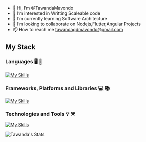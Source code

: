 - 👋 Hi, I’m @TawandaMavondo
- 👀 I’m interested in Writting Scaleable code 
- 🌱 I’m currently learning Software Architecture
- 💞️ I’m looking to collaborate on Nodejs,Flutter,Angular Projects
- 📫 How to reach me tawandagdmavondo@gmail.com

## My Stack

### Languages 🖥️ 🔭


[![My Skills](https://skillicons.dev/icons?i=js,java,typescript,c,cs,cpp,dart,py)](https://skillicons.dev)

### Frameworks, Platforms and Libraries 💻 📚

[![My Skills](https://skills.thijs.gg/icons?i=django,flask,nodejs,expressjs,dotnet,spring,bootstrap,flutter,aws,gcp,react,angular,androidstudio,mongodb,reactivex,nestjs,figma&theme=dark)](https://skills.thijs.gg)

### Technologies and Tools 💡 ⚒️

[![My Skills](https://skills.thijs.gg/icons?i=vim,git,linux,nginx,docker,kubernetes,jenkins,bash,vscode&theme=dark)](https://skills.thijs.gg)

![Tawanda's Stats](https://github-readme-stats.vercel.app/api?username=TawandaMavondo&show_icons=true&theme=radical)

<!---
TawandaMavondo/TawandaMavondo is a ✨ special ✨ repository because its `README.md` (this file) appears on your GitHub profile.
You can click the Preview link to take a look at your changes.
--->
